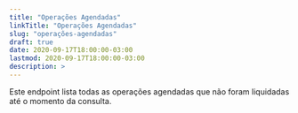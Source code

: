 ```yaml
---
title: "Operações Agendadas"
linkTitle: "Operações Agendadas"
slug: "operações-agendadas"
draft: true
date: 2020-09-17T18:00:00-03:00
lastmod: 2020-09-17T18:00:00-03:00
description: >
---
```

Este endpoint lista todas as operações agendadas que não foram liquidadas até o momento da consulta.
